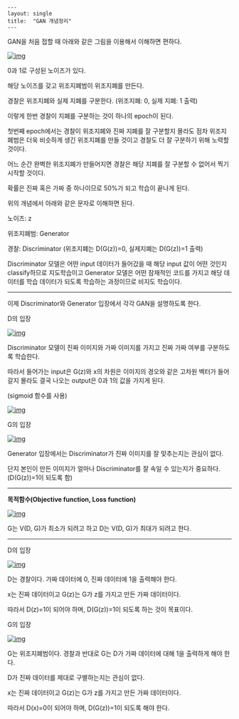 ```
---
layout: single
title:  "GAN 개념정리"
---
```

GAN을 처음 접할 때 아래와 같은 그림을 이용해서 이해하면 편하다.

[![img](https://postfiles.pstatic.net/MjAyMjA2MDJfODUg/MDAxNjU0MTYxMjMzODI5.uaAv9CYcTj51b_zcJ4Vzb0oZvt1VEaFVaow9BBuRRuwg.uk8AXiTfTsH0sy7NLA4MW1Wp0oxuFrz4ylVFz9PIXi4g.JPEG.wogus951632/GAN.jpg?type=w773)]()

0과 1로 구성된 노이즈가 있다.

해당 노이즈를 갖고 위조지폐범이 위조지폐를 만든다.

경찰은 위조지폐와 실제 지폐를 구분한다. (위조지폐: 0, 실제 지폐: 1 출력)

이렇게 한번 경찰이 지폐를 구분하는 것이 하나의 epoch이 된다.



첫번째 epoch에서는 경찰이 위조지폐와 진짜 지폐를 잘 구분할지 몰라도 점차 위조지폐범은 더욱 비슷하게 생긴 위조지폐를 만들 것이고 경찰도 더 잘 구분하기 위해 노력할 것이다.

어느 순간 완벽한 위조지폐가 만들어지면 경찰은 해당 지폐를 잘 구분할 수 없어서 찍기 시작할 것이다.

확률은 진짜 혹은 가짜 중 하나이므로 50%가 되고 학습이 끝나게 된다.



위의 개념에서 아래와 같은 문자로 이해하면 된다.

노이즈: z

위조지폐범: Generator

경찰: Discriminator (위조지폐는 D(G(z))=0, 실제지폐는 D(G(z))=1 출력)



Discriminator 모델은 어떤 input 데이터가 들어갔을 때 해당 input 값이 어떤 것인지 classify하므로 지도학습이고 Generator 모델은 어떤 잠재적인 코드를 가지고 해당 데이터를 학습 데이터가 되도록 학습하는 과정이므로 비지도 학습이다.

------

이제 Discriminator와 Generator 입장에서 각각 GAN을 설명하도록 한다.

D의 입장

[![img](https://postfiles.pstatic.net/MjAyMjA2MDJfMjc2/MDAxNjU0MTYzNjM0MDA1.Va0q4P3oo6MBzbfJBHWXV6AwV9qcWfZI-fHrfZFLXvIg.Nn06nKNnQhHnjive_4nxkYk73niisa40X8YqmbE7WC0g.JPEG.wogus951632/D.jpg?type=w773)]()

Discriminator 모델이 진짜 이미지와 가짜 이미지를 가지고 진짜 가짜 여부를 구분하도록 학습한다.

따라서 들어가는 input은 G(z)와 x의 차원은 이미지의 경오와 같은 고차원 벡터가 들어갈지 몰라도 결국 나오는 output은 0과 1의 값을 가지게 된다.

(sigmoid 함수를 사용)

[![img](https://postfiles.pstatic.net/MjAyMjA2MDJfMzYg/MDAxNjU0MTYzNjYwMDA1.LZ0TlA_4EJHhltymyIevnIb5dibYIFbldZY1jEs2cN4g.tT4Cbyp5FVZ8S0zWI04eKL_4xOSZjBukAkw7ZeC_o-0g.JPEG.wogus951632/%EC%8B%9C%EA%B7%B8%EB%AA%A8%EC%9D%B4%EB%93%9C.jpg?type=w773)]()

G의 입장

[![img](https://postfiles.pstatic.net/MjAyMjA2MDJfMjEg/MDAxNjU0MTYzNzM1OTMx.jgP07hWj9ir7j4xPNUz3QqE0RmES133yyBFhs80f98wg.SxlVNrEvrObpmuAnv9HYCURiI9a0CyhHfEXuj_hvb8Yg.JPEG.wogus951632/G.jpg?type=w773)]()

Generator 입장에서는 Discriminator가 진짜 이미지를 잘 맞추는지는 관심이 없다.

단지 본인이 만든 이미지가 얼마나 Discriminator를 잘 속일 수 있는지가 중요하다.(D(G(z))=1이 되도록 함)

------

**목적함수(Objective function, Loss function)**

[![img](https://postfiles.pstatic.net/MjAyMjA2MDJfMjQz/MDAxNjU0MTYzNzQ5NDcz.lW2yf4dbstKw9o3TtR8sCQXs_-0mC4mKTV_FiD-snJog.XGJDe4_egJSWdJED_zBW3ik96QZ8Fajd4KWok7ZDpLcg.PNG.wogus951632/F.png?type=w773)]()

G는 V(D, G)가 최소가 되려고 하고 D는 V(D, G)가 최대가 되려고 한다.

---

D의 입장

[![img](https://postfiles.pstatic.net/MjAyMjA2MDJfODkg/MDAxNjU0MTYzNzYzODUx.FcUPab8pfULO3VBJqhTnFBmWvRRCvQFK6aIlxCdPmYAg.5C44XmzCOZBDSX9-b4xStosVnuhJVEArolapicOZF-0g.JPEG.wogus951632/DD.jpg?type=w773)]()

D는 경찰이다. 가짜 데이터에 0, 진짜 데이터에 1을 출력해야 한다.

x는 진짜 데이터이고 G(z)는 G가 z를 가지고 만든 가짜 데이터이다.

따라서 D(z)=1이 되어야 하며, D(G(z))=1이 되도록 하는 것이 목표이다.



G의 입장

[![img](https://postfiles.pstatic.net/MjAyMjA2MDJfMjMy/MDAxNjU0MTYzNzc1ODU1.yZCvENQYmD6Lr9IEusF1EdiDXeonbQxyPBYMSJrXg4Eg.kjZSgskp5IDVaqHA0EetZSBRDhafE4ksziZTxZu8hTcg.JPEG.wogus951632/GG.jpg?type=w773)]()

G는 위조지폐범이다. 경찰과 반대로 G는 D가 가짜 데이터에 대해 1을 출력하게 해야 한다.

D가 진짜 데이터를 제대로 구별하는지는 관심이 없다.

x는 진짜 데이터이고 G(z)는 G가 z를 가지고 만든 가짜 데이터이다.

따라서 D(x)=0이 되어야 하며, D(G(z))=1이 되도록 해야 한다.